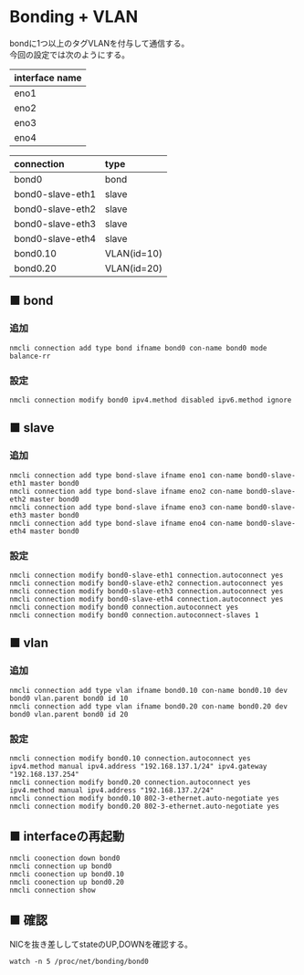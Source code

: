 # Bonding + VLAN
bondに1つ以上のタグVLANを付与して通信する。  
今回の設定では次のようにする。

|interface name|
|:---|
|eno1|
|eno2|
|eno3|
|eno4|

|connection|type|
|:---|:---|
|bond0|bond|
|bond0-slave-eth1|slave|
|bond0-slave-eth2|slave|
|bond0-slave-eth3|slave|
|bond0-slave-eth4|slave|
|bond0.10|VLAN(id=10)|
|bond0.20|VLAN(id=20)|

## ■ bond
### 追加
```
nmcli connection add type bond ifname bond0 con-name bond0 mode balance-rr
```

### 設定
```
nmcli connection modify bond0 ipv4.method disabled ipv6.method ignore
```

## ■ slave
### 追加
```
nmcli connection add type bond-slave ifname eno1 con-name bond0-slave-eth1 master bond0
nmcli connection add type bond-slave ifname eno2 con-name bond0-slave-eth2 master bond0
nmcli connection add type bond-slave ifname eno3 con-name bond0-slave-eth3 master bond0
nmcli connection add type bond-slave ifname eno4 con-name bond0-slave-eth4 master bond0
```

### 設定
```
nmcli connection modify bond0-slave-eth1 connection.autoconnect yes
nmcli connection modify bond0-slave-eth2 connection.autoconnect yes
nmcli connection modify bond0-slave-eth3 connection.autoconnect yes
nmcli connection modify bond0-slave-eth4 connection.autoconnect yes
nmcli connection modify bond0 connection.autoconnect yes
nmcli connection modify bond0 connection.autoconnect-slaves 1
```

## ■ vlan
### 追加
```
nmcli connection add type vlan ifname bond0.10 con-name bond0.10 dev bond0 vlan.parent bond0 id 10
nmcli connection add type vlan ifname bond0.20 con-name bond0.20 dev bond0 vlan.parent bond0 id 20
```

### 設定
```
nmcli connection modify bond0.10 connection.autoconnect yes ipv4.method manual ipv4.address "192.168.137.1/24" ipv4.gateway "192.168.137.254"
nmcli connection modify bond0.20 connection.autoconnect yes ipv4.method manual ipv4.address "192.168.137.2/24"
nmcli connection modify bond0.10 802-3-ethernet.auto-negotiate yes
nmcli connection modify bond0.20 802-3-ethernet.auto-negotiate yes
```
## ■ interfaceの再起動
```
nmcli coonection down bond0
nmcli connection up bond0
nmcli coonection up bond0.10
nmcli coonection up bond0.20
nmcli connection show
```
## ■ 確認
NICを抜き差ししてstateのUP,DOWNを確認する。
```
watch -n 5 /proc/net/bonding/bond0
```
